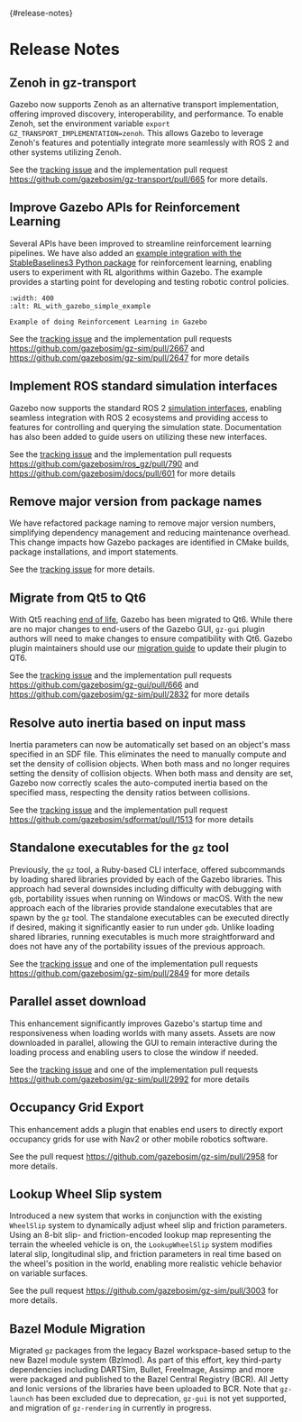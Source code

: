 {#release-notes}

# Release Notes

## Zenoh in gz-transport

Gazebo now supports Zenoh as an alternative transport implementation, offering
improved discovery, interoperability, and performance. To enable Zenoh, set the
environment variable `export GZ_TRANSPORT_IMPLEMENTATION=zenoh`. This allows
Gazebo to leverage Zenoh's features and potentially integrate more seamlessly
with ROS 2 and other systems utilizing Zenoh.

See the [tracking issue](https://github.com/gazebosim/gz-transport/issues/559)
and the implementation pull request
<https://github.com/gazebosim/gz-transport/pull/665> for more details.

## Improve Gazebo APIs for Reinforcement Learning

Several APIs have been improved to streamline reinforcement learning pipelines.
We have also added an [example integration with the StableBaselines3 Python package](https://github.com/gazebosim/gz-sim/tree/gz-sim10/examples/scripts/reinforcement_learning/simple_cart_pole)
for reinforcement learning, enabling users to experiment with RL algorithms within
Gazebo. The example provides a starting point for developing and testing robotic
control policies.

```{figure} https://github.com/user-attachments/assets/f30160a3-e04f-4ec1-aab4-111739b0d349
:width: 400
:alt: RL_with_gazebo_simple_example

Example of doing Reinforcement Learning in Gazebo
```

See the [tracking issue](https://github.com/gazebosim/gz-sim/issues/2662) and
the implementation pull requests <https://github.com/gazebosim/gz-sim/pull/2667>
and <https://github.com/gazebosim/gz-sim/pull/2647> for more details

## Implement ROS standard simulation interfaces

Gazebo now supports the standard ROS 2
[simulation interfaces](https://github.com/ros-simulation/simulation_interfaces),
enabling seamless integration with ROS 2 ecosystems and providing access to
features for controlling and querying the simulation state. Documentation has
also been added to guide users on utilizing these new interfaces.

See the [tracking issue](https://github.com/gazebosim/ros_gz/issues/732) and the
implementation pull requests <https://github.com/gazebosim/ros_gz/pull/790> and
<https://github.com/gazebosim/docs/pull/601> for more details

## Remove major version from package names

We have refactored package naming to remove major version numbers, simplifying
dependency management and reducing maintenance overhead. This change impacts how
Gazebo packages are identified in CMake builds, package installations, and
import statements.

See the
[tracking issue](https://github.com/gazebo-tooling/release-tools/issues/1244)
for more details.

## Migrate from Qt5 to Qt6

With Qt5 reaching
[end of life](https://www.qt.io/blog/extended-security-maintenance-for-qt-5.15-begins-may-2025),
Gazebo has been migrated to Qt6. While there are no major changes to end-users
of the Gazebo GUI, `gz-gui` plugin authors will need to make changes to ensure
compatibility with Qt6. Gazebo plugin maintainers should use our [migration guide](https://gazebosim.org/api/gui/10/migration_qt6.html)
to update their plugin to QT6.

See the [tracking issue](https://github.com/gazebosim/gz-gui/issues/586) and the
implementation pull requests <https://github.com/gazebosim/gz-gui/pull/666> and
<https://github.com/gazebosim/gz-sim/pull/2832> for more details

## Resolve auto inertia based on input mass

Inertia parameters can now be automatically set based on an object's mass specified in an SDF file. This
eliminates the need to manually compute and set the density of collision objects. When both mass
and no longer requires setting the density of collision objects. When both mass
and density are set, Gazebo now correctly scales the auto-computed inertia based
on the specified mass, respecting the density ratios between collisions.

See the [tracking issue](https://github.com/gazebosim/sdformat/issues/1482) and
the implementation pull request
<https://github.com/gazebosim/sdformat/pull/1513> for more details

## Standalone executables for the `gz` tool

Previously, the `gz` tool, a Ruby-based CLI interface, offered subcommands by
loading shared libraries provided by each of the Gazebo libraries. This approach
had several downsides including difficulty with debugging with `gdb`,
portability issues when running on Windows or macOS. With the new approach each
of the libraries provide standalone executables that are spawn by the `gz` tool.
The standalone executables can be executed directly if desired, making it
significantly easier to run under `gdb`. Unlike loading shared libraries,
running executables is much more straightforward and does not have any of the
portability issues of the previous approach.

See the [tracking issue](https://github.com/gazebosim/gz-tools/issues/7) and one
of the implementation pull requests
<https://github.com/gazebosim/gz-sim/pull/2849> for more details

## Parallel asset download

This enhancement significantly improves Gazebo's startup time and responsiveness
when loading worlds with many assets. Assets are now downloaded in parallel,
allowing the GUI to remain interactive during the loading process and enabling
users to close the window if needed.

See the [tracking issue](https://github.com/gazebosim/gz-sim/issues/1260) and
one of the implementation pull requests
<https://github.com/gazebosim/gz-sim/pull/2992> for more details

## Occupancy Grid Export

This enhancement adds a plugin that enables end users to directly export occupancy
grids for use with Nav2 or other mobile robotics software.

See the pull request <https://github.com/gazebosim/gz-sim/pull/2958> for more details.

## Lookup Wheel Slip system

Introduced a new system that works in conjunction with the existing `WheelSlip`
system to dynamically adjust wheel slip and friction parameters. Using an 8-bit
slip- and friction-encoded lookup map representing the terrain the wheeled
vehicle is on, the `LookupWheelSlip` system modifies lateral slip, longitudinal
slip, and friction parameters in real time based on the wheel's position in the
world, enabling more realistic vehicle behavior on variable surfaces.

See the pull request <https://github.com/gazebosim/gz-sim/pull/3003> for more details.

## Bazel Module Migration

Migrated `gz` packages from the legacy Bazel workspace-based setup to the new
Bazel module system (Bzlmod). As part of this effort, key third-party
dependencies including DARTSim, Bullet, FreeImage, Assimp and more were
packaged and published to the Bazel Central Registry (BCR). All Jetty and Ionic
versions of the libraries have been uploaded to BCR.
Note that `gz-launch` has been excluded due to deprecation, `gz-gui` is not yet
supported, and migration of `gz-rendering` in currently in progress.

